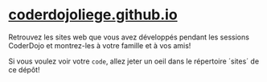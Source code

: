 # [coderdojoliege.github.io](http://coderdojoliege.github.io/)

Retrouvez les sites web que vous avez développés pendant les sessions CoderDojo et montrez-les
à votre famille et à vos amis!

Si vous voulez voir votre `code`, allez jeter un oeil dans le répertoire ´sites´ de ce dépôt!
